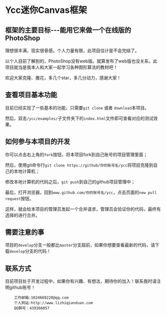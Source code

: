 Ycc迷你Canvas框架
=========================
## 框架的主要目标---能用它来做一个在线版的PhotoShop

理想很丰满，现实很骨感。个人力量有限，此项目估计是不会完结了。

以个人目前了解到的，PhotoShop没有web版。就算发布了web版也没关系，此项目就当是我本人和大家一起学习各种图形算法的教材吧！

欢迎大家克隆、撒花，多几个star，多几分动力，感谢大家！

## 查看项目基本功能

目前已经实现了一些基本的功能，只需要`git clone` 或者 `download`本项目。

然后，双击`/ycc/examples/`子文件夹下的`index.html`文件即可查看对应的测试效果。

## 如何参与本项目的开发

你可以点击右上角的`fork`按钮，将本项目fork到自己账号的项目管理里面；

然后，使用git命令行`git clone https://github/你的账号名/ycc`将项目克隆到自己的本地计算机；

修改本地计算机的代码之后，`git push`到自己的github项目管理中；

最后，打开浏览器，回到`www.github.com/你的账号名/ycc`，点击页面的`new pull request`按钮。

这样，就会给本项目的管理员发起一个合并请求，管理员会验证你的代码，最终有选择的进行合并。

## 需要注意的事

项目的`develop`分支一般都比`master`分支超前，如果你想要查看最新的代码，请下载`develop`分支的代码！

## 联系方式
目前项目处于开发过程中，如果你有兴趣、有想法，期待你的加入！联系我时请注明github账号！

        工作邮箱:1024669228@qq.com
        个人网站:http://www.lizhiqianduan.com
        QQ群号：439366057